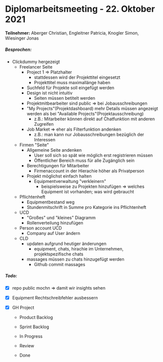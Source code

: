 # Diplomarbeitsmeeting - 22. Oktober 2021

**Teilnehmer:** Aberger Christian, Engleitner Patricia, Knogler Simon, Wiesinger Jonas

##### Besprochen:

- Clickdummy hergezeigt
  - Freelancer Seite
    - Project 1 => Platzhalter
      - stattdessen wird der Projekttitel eingesetzt
      - Projekttitel muss maximallänge haben
    - Suchfeld für Projekte soll eingefügt werden
    - Design ist nicht intuitiv
      - Seiten müssen betitelt werden
    - Projektmitbearbeiter sind public => bei Jobausschreibungen
    - "My Projects"(Projektdashboard) mehr Details müssen angezeigt werden als bei "Available Projects"(Projektausschreibung)
      - z.B.: Mitarbeiter können direkt auf Chatfunktion mit anderen Zugreifen
    - Job Market => eher als Filterfunktion andenken
      - z.B.: man kann nur Jobausschreibungen bezüglich der Interessen
  - Firmen "Seite"
    - Allgemeine Seite andenken
      - User soll sich so spät wie möglich erst registrieren müssen
      - Öffentlicher Bereich muss für alle Zugänglich sein
    - Berechtigungen für Mitarbeiter
      - Firmenaccount in der Hierachie höher als Privatperson
    - Projekt möglichst einfach halten
      - Equipmentverwaltung "verkleinern"
        - beispielsweise zu Projekten hinzufügen 
          => welches Equipment ist vorhanden; was wird gebraucht
  - Pflichtenheft
    - Equipmentbestand weg
    - Stundenmitschrift in Summe pro Kategorie ins Pflichtenheft
  - UCD
    - "Großes" und "kleines" Diagramm
    - Rollenverteilung hinzufügen
  - Person account UCD
    - Company auf User ändern
  - CLD
    - updaten aufgrund heutiger änderungen
      - equipment, chats, hirachie im Unternehmen, projektspezifische chats
    - massages müssen zu chats hinzugefügt werden
      - Github commit massages

##### Todo:

- [x] repo public mochn => damit wir insights sehen

- [x] Equipment Rechtschreibfehler ausbessern

- [x] GH Project 
  - Product Backlog

  - Sprint Backlog

  - In Progress

  - Review

  - Done

